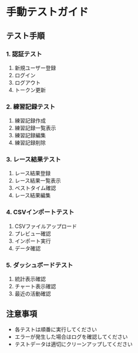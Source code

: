 # 手動テストガイド

## テスト手順

### 1. 認証テスト
1. 新規ユーザー登録
2. ログイン
3. ログアウト
4. トークン更新

### 2. 練習記録テスト
1. 練習記録作成
2. 練習記録一覧表示
3. 練習記録編集
4. 練習記録削除

### 3. レース結果テスト
1. レース結果登録
2. レース結果一覧表示
3. ベストタイム確認
4. レース結果編集

### 4. CSVインポートテスト
1. CSVファイルアップロード
2. プレビュー確認
3. インポート実行
4. データ確認

### 5. ダッシュボードテスト
1. 統計表示確認
2. チャート表示確認
3. 最近の活動確認

## 注意事項
- 各テストは順番に実行してください
- エラーが発生した場合はログを確認してください
- テストデータは適切にクリーンアップしてください
